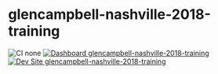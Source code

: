 # glencampbell-nashville-2018-training

![CI none](https://img.shields.io/badge/ci-none-orange.svg)
[![Dashboard glencampbell-nashville-2018-training](https://img.shields.io/badge/dashboard-glencampbell_nashville_2018_training-yellow.svg)](https://dashboard.pantheon.io/sites/fc5cd0cf-d958-4db3-9a86-7927aa6c0f2d#dev/code)
[![Dev Site glencampbell-nashville-2018-training](https://img.shields.io/badge/site-glencampbell_nashville_2018_training-blue.svg)](http://dev-glencampbell-nashville-2018-training.pantheonsite.io/)